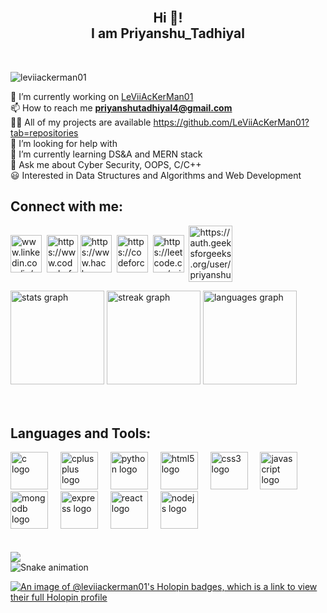 <br clear="both">

<h2 align="center">Hi 👋! <br>I am Priyanshu_Tadhiyal</h2>


<br clear="both">
<p align="left"> <img src="https://komarev.com/ghpvc/?username=leviiackerman01&label=Profile%20views&color=0e75b6&style=flat" alt="leviiackerman01" /> </p>

🔭 I’m currently working on [LeViiAcKerMan01](https://github.com/LeViiAcKerMan01/LeViiAcKerMan01)<br>
📫 How to reach me **priyanshutadhiyal4@gmail.com**<br>
👨‍💻 All of my projects are available https://github.com/LeViiAcKerMan01?tab=repositories<br>
🤝 I’m looking for help with <br>
🌱 I’m currently learning DS&A and MERN stack<br>
💬 Ask me about Cyber Security, OOPS, C/C++<br>
😃 Interested in Data Structures and Algorithms and Web Development



<h2 align="left">Connect with me:</h2>
<p align="left">
    <a href="https://www.linkedin.com/in/priyanshu-t-80a486273" target="blank"><img align="center" src="https://raw.githubusercontent.com/rahuldkjain/github-profile-readme-generator/master/src/images/icons/Social/linked-in-alt.svg" alt="www.linkedin.com/in/priyanshu-t-80a486273" height="60" width="50" /></a>&nbsp;
    <a href="https://www.codechef.com/users/levii_noname01" target="blank"><img align="center" src="https://cdn.jsdelivr.net/npm/simple-icons@3.1.0/icons/codechef.svg" alt="https://www.codechef.com/users/levii_noname01" height="60" width="50" /></a>
    <a href="https://www.hackerrank.com/profile/LeVii_AckerMan" target="blank"><img align="center" src="https://raw.githubusercontent.com/rahuldkjain/github-profile-readme-generator/master/src/images/icons/Social/hackerrank.svg" alt="https://www.hackerrank.com/profile/LeVii_AckerMan" height="60" width="50" /></a>&nbsp;
    <a href="https://codeforces.com/profile/priyanshu_tadhiyal" target="blank"><img align="center" src="https://raw.githubusercontent.com/rahuldkjain/github-profile-readme-generator/master/src/images/icons/Social/codeforces.svg" alt="https://codeforces.com/profile/priyanshu_tadhiyal" height="60" width="50" /></a>&nbsp;
    <a href="https://leetcode.com/priyanshu-123_/" target="blank"><img align="center" src="https://raw.githubusercontent.com/rahuldkjain/github-profile-readme-generator/master/src/images/icons/Social/leet-code.svg" alt="https://leetcode.com/priyanshu-123_/" height="60" width="50" /></a>&nbsp;
    <a href="https://auth.geeksforgeeks.org/user/priyanshut50qm/practice" target="blank"><img align="center" src="https://raw.githubusercontent.com/rahuldkjain/github-profile-readme-generator/master/src/images/icons/Social/geeks-for-geeks.svg" alt="https://auth.geeksforgeeks.org/user/priyanshut50qm/practice" height="90" width="70" /></a>
</p>


<div align="left">
</div>



<div align="left">
  <img src="https://github-readme-stats.vercel.app/api?username=LeViiAcKerMan01&hide_title=false&hide_rank=false&show_icons=true&include_all_commits=true&count_private=true&disable_animations=false&theme=dracula&locale=en&hide_border=true" height="150" alt="stats graph"  />
  <img src="https://streak-stats.demolab.com?user=LeViiAcKerMan01&locale=en&mode=daily&theme=dracula&hide_border=false&border_radius=5" height="150" alt="streak graph"  />
  <img src="https://github-readme-stats.vercel.app/api/top-langs?username=LeViiAcKerMan01&locale=en&hide_title=false&layout=compact&card_width=320&langs_count=5&theme=dracula&hide_border=false" height="150" alt="languages graph"  />
</div>
<br>


<br clear="both">

<h2 align="left">Languages and Tools:</h2>
<div align="left">
  <img src="https://cdn.jsdelivr.net/gh/devicons/devicon/icons/c/c-original.svg" height="60" alt="c logo"  />
  <img width="12" />
  <img src="https://cdn.jsdelivr.net/gh/devicons/devicon/icons/cplusplus/cplusplus-original.svg" height="60" alt="cplusplus logo"  />
  <img width="12" />
  <img src="https://cdn.jsdelivr.net/gh/devicons/devicon/icons/python/python-original.svg" height="60" alt="python logo"  />
  <img width="12" />
  <img src="https://cdn.jsdelivr.net/gh/devicons/devicon/icons/html5/html5-original.svg" height="60" alt="html5 logo"  />
  <img width="12" />
  <img src="https://cdn.jsdelivr.net/gh/devicons/devicon/icons/css3/css3-original.svg" height="60" alt="css3 logo"  />
  <img width="12" />
  <img src="https://cdn.jsdelivr.net/gh/devicons/devicon/icons/javascript/javascript-original.svg" height="60" alt="javascript logo"  />
  <img width="12" />
  <img src="https://cdn.jsdelivr.net/gh/devicons/devicon/icons/mongodb/mongodb-original.svg" height="60" alt="mongodb logo"  />
  <img width="12" />
  <img src="https://cdn.jsdelivr.net/gh/devicons/devicon/icons/express/express-original.svg" height="60" alt="express logo"  />
  <img width="12" />
  <img src="https://cdn.jsdelivr.net/gh/devicons/devicon/icons/react/react-original.svg" height="60" alt="react logo"  />
  <img width="12" />
  <img src="https://cdn.jsdelivr.net/gh/devicons/devicon/icons/nodejs/nodejs-original.svg" height="60" alt="nodejs logo"  />
</div>

<br>


<br clear="both">

<img align="center" height="" src="https://cdn.dribbble.com/users/1162077/screenshots/3848914/programmer.gif"  />



<br clear="both">

<img src="https://raw.githubusercontent.com/LeViiAcKerMan01/LeViiAcKerMan01/output/snake.svg" alt="Snake animation" />

[![An image of @leviiackerman01's Holopin badges, which is a link to view their full Holopin profile](https://holopin.me/leviiackerman01)](https://holopin.io/@leviiackerman01)
